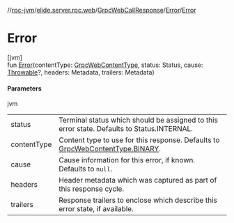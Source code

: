 //[rpc-jvm](../../../../index.md)/[elide.server.rpc.web](../../index.md)/[GrpcWebCallResponse](../index.md)/[Error](index.md)/[Error](-error.md)

# Error

[jvm]\
fun [Error](-error.md)(contentType: [GrpcWebContentType](../../-grpc-web-content-type/index.md), status: Status, cause: [Throwable](https://kotlinlang.org/api/latest/jvm/stdlib/kotlin/-throwable/index.html)?, headers: Metadata, trailers: Metadata)

#### Parameters

jvm

| | |
|---|---|
| status | Terminal status which should be assigned to this error state. Defaults to Status.INTERNAL. |
| contentType | Content type to use for this response. Defaults to [GrpcWebContentType.BINARY](../../-grpc-web-content-type/-b-i-n-a-r-y/index.md). |
| cause | Cause information for this error, if known. Defaults to `null`. |
| headers | Header metadata which was captured as part of this response cycle. |
| trailers | Response trailers to enclose which describe this error state, if available. |
